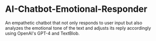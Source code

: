 # AI-Chatbot-Emotional-Responder
An empathetic chatbot that not only responds to user input but also analyzes the emotional tone of the text and adjusts its reply accordingly using OpenAI's GPT-4 and TextBlob.
